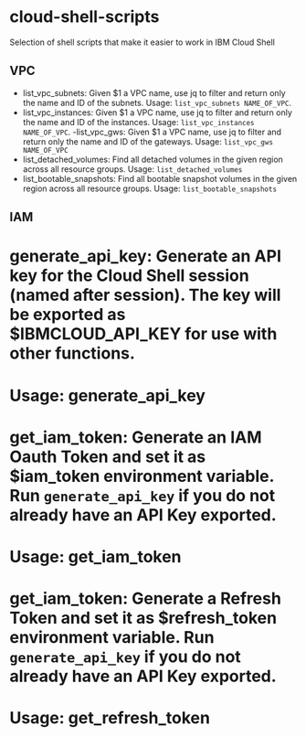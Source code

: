 # cloud-shell-scripts
Selection of shell scripts that make it easier to work in IBM Cloud Shell 

## VPC 

 - list_vpc_subnets: Given $1 a VPC name, use jq to filter and return only the name and ID of the subnets. Usage: `list_vpc_subnets NAME_OF_VPC`.
 - list_vpc_instances:  Given $1 a VPC name, use jq to filter and return only the name and ID of the instances. Usage: `list_vpc_instances NAME_OF_VPC`.
 -list_vpc_gws: Given $1 a VPC name, use jq to filter and return only the name and ID of the gateways. Usage: `list_vpc_gws NAME_OF_VPC`
 - list_detached_volumes: Find all detached volumes in the given region across all resource groups. Usage: `list_detached_volumes`
 - list_bootable_snapshots: Find all bootable snapshot volumes in the given region across all resource groups. Usage: `list_bootable_snapshots`

## IAM 

# generate_api_key: Generate an API key for the Cloud Shell session (named after session). The key will be exported as $IBMCLOUD_API_KEY for use with other functions.
# Usage: generate_api_key 
#
#
# get_iam_token: Generate an IAM Oauth Token and set it as $iam_token environment variable. Run `generate_api_key` if you do not already have an API Key exported.
# Usage: get_iam_token 
#
#
# get_iam_token: Generate a Refresh Token and set it as $refresh_token environment variable. Run `generate_api_key` if you do not already have an API Key exported.
# Usage: get_refresh_token 
#
